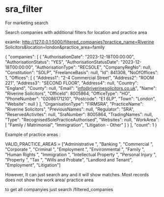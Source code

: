# sra_filter
For marketing search


Search companies with additional filters for location and practice area

examle: 
http://127.0.0.1:5000/filtered_companies?practice_name=Riverine Solicitors&location=london&practice_area=family


{
  "companies": [
    {
      "AuthorisationDate": "2023-12-18T00:00:00",
      "AuthorisationStatus": "YES",
      "AuthorisationStatusDate": "2023-12-18T00:00:00",
      "AuthorisationType": "RECSOLE",
      "CompanyRegNo": null,
      "Constitution": "SOLP",
      "FreelanceBasis": null,
      "Id": 841308,
      "NoOfOffices": 1,
      "Offices": [
        {
          "Address1": "2-4 Commercial Street",
          "Address2": "ROOM 221",
          "Address3": "SECOND FLOOR",
          "Address4": null,
          "Country": "England",
          "County": null,
          "Email": "info@riverinesolicitors.co.uk",
          "Name": "Riverine Solicitors",
          "OfficeId": 8005864,
          "OfficeType": "HO",
          "PhoneNumber": "02086171210",
          "Postcode": "E1 6LP",
          "Town": "London",
          "Website": null
        }
      ],
      "OrganisationType": "FIRMSRA",
      "PracticeName": "Riverine Solicitors",
      "PreviousNames": null,
      "Regulator": "SRA",
      "ReservedActivites": null,
      "SraNumber": 8005864,
      "TradingNames": null,
      "Type": "RecognisedSolePracticeAuthorised",
      "Websites": null,
      "WorkArea": [
        "Family / Matrimonial",
        "Immigration",
        "Litigation - Other"
      ]
    }
  ],
  "count": 1
}



Example of practice areas : 

VALID_PRACTICE_AREAS = ["Administrative ", "Banking ", "Commercial ", "Corporate ",
                        "Criminal ", "Employment ", "Environmental ", "Family ",
                        "Human Rights ", "Immigration ", "Intellectual Property ",
                        "Personal Injury ", "Property ", "Tax ", "Wills and Probate", "Landlord and Tenant",
                        "Employment", "Litigation"]


However, It can just search any and it will show matches. Most records does not show the work area/ practice area


to get all companyies just search /filtered_companies
